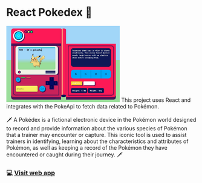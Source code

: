 # React Pokedex 🌟
<img src="/previews/pokedex.jpg" width='300'/>
This project uses React and integrates with the PokeApi to fetch data related to Pokémon.
<br></br>
🗡️ A Pokédex is a fictional electronic device in the Pokémon world designed to record and provide information about the various species of Pokémon that a trainer may encounter or capture. This iconic tool is used to assist trainers in identifying, learning about the characteristics and attributes of Pokémon, as well as keeping a record of the Pokémon they have encountered or caught during their journey. 🗡️

### 💻 [Visit web app](https://pokedex-giocerz.vercel.app)



